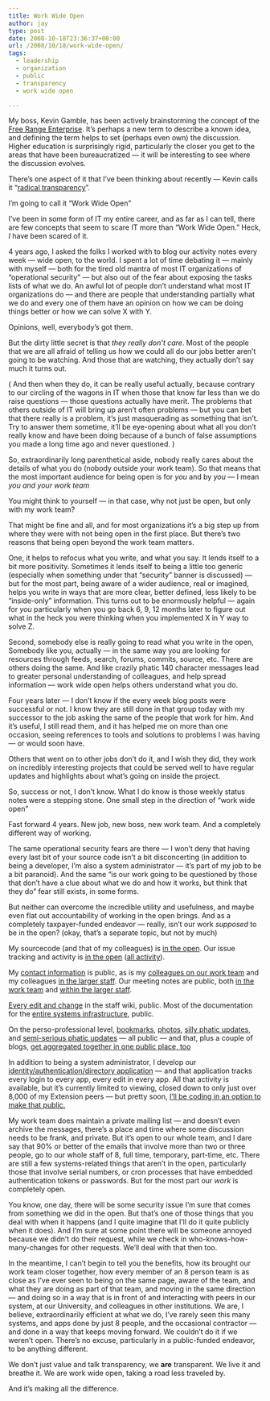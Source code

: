 ```yaml
---
title: Work Wide Open
author: jay
type: post
date: 2008-10-18T23:36:37+00:00
url: /2008/10/18/work-wide-open/
tags:
  - leadership
  - organization
  - public
  - transparency
  - work wide open

---
```

My boss, Kevin Gamble, has been actively brainstorming the concept of the [Free Range Enterprise][1]. It’s perhaps a new term to describe a known idea, and defining the term helps to set (perhaps even own) the discussion. Higher education is surprisingly rigid, particularly the closer you get to the areas that have been bureaucratized — it will be interesting to see where the discussion evolves.

There’s one aspect of it that I’ve been thinking about recently — Kevin calls it “[radical transparency][2]”.

I’m going to call it “Work Wide Open”

I’ve been in some form of IT my entire career, and as far as I can tell, there are few concepts that seem to scare IT more than “Work Wide Open.” Heck, _I_ have been scared of it.

4 years ago, I asked the folks I worked with to blog our activity notes every week — wide open, to the world. I spent a lot of time debating it — mainly with myself — both for the tired old mantra of most IT organizations of “operational security” — but also out of the fear about exposing the tasks lists of what we do. An awful lot of people don’t understand what most IT organizations do — and there are people that understanding partially what we do and every one of them have an opinion on how we can be doing things better or how we can solve X with Y.

Opinions, well, everybody’s got them.

But the dirty little secret is that _they really don’t care_. Most of the people that we are all afraid of telling us how we could all do our jobs better aren’t going to be watching. And those that are watching, they actually don’t say much it turns out.

( And then when they do, it can be really useful actually, because contrary to our circling of the wagons in IT when those that know far less than we do raise questions — those questions actually have merit. The problems that others outside of IT will bring up aren’t often problems — but you can bet that there really is a problem, it’s just masquerading as something that isn’t. Try to answer them sometime, it’ll be eye-opening about what all you don’t really know and have been doing because of a bunch of false assumptions you made a long time ago and never questioned. )

So, extraordinarily long parenthetical aside, nobody really cares about the details of what you do (nobody outside your work team). So that means that the most important audience for being open is for _you_ and by _you_ — I mean _you and your work team_

You might think to yourself — in that case, why not just be open, but only with my work team?

That might be fine and all, and for most organizations it’s a big step up from where they were with not being open in the first place. But there’s two reasons that being open beyond the work team matters.

One, it helps to refocus what you write, and what you say. It lends itself to a bit more positivity. Sometimes it lends itself to being a little too generic (especially when something under that “security” banner is discussed) — but for the most part, being aware of a wider audience, real or imagined, helps you write in ways that are more clear, better defined, less likely to be “inside-only” information. This turns out to be enormously helpful — again for _you_ particularly when you go back 6, 9, 12 months later to figure out what in the heck you were thinking when you implemented X in Y way to solve Z.

Second, somebody else is really going to read what you write in the open, Somebody like you, actually — in the same way you are looking for resources through feeds, search, forums, commits, source, etc. There are others doing the same. And like crazily phatic 140 character messages lead to greater personal understanding of colleagues, and help spread information — work wide open helps others understand what you do.

Four years later — I don’t know if the every week blog posts were successful or not. I know they are still done in that group today with my successor to the job asking the same of the people that work for him. And it’s useful, I still read them, and it has helped me on more than one occasion, seeing references to tools and solutions to problems I was having — or would soon have.

Others that went on to other jobs don’t do it, and I wish they did, they work on incredibly interesting projects that could be served well to have regular updates and highlights about what’s going on inside the project.

So, success or not, I don’t know. What I do know is those weekly status notes were a stepping stone. One small step in the direction of “work wide open”

Fast forward 4 years. New job, new boss, new work team. And a completely different way of working.

The same operational security fears are there — I won’t deny that having every last bit of your source code isn’t a bit disconcerting (in addition to being a developer, I’m also a system administrator — it’s part of my job to be a bit paranoid). And the same “is our work going to be questioned by those that don’t have a clue about what we do and how it works, but think that they do” fear still exists, in some forms.

But neither can overcome the incredible utility and usefulness, and maybe even flat out accountability of working in the open brings. And as a completely taxpayer-funded endeavor — really, isn’t our work _supposed_ to be in the open? (okay, that’s a separate topic, but not by much)

My sourcecode (and that of my colleagues) is [in the open][3]. Our issue tracking and activity is [in the open][4] ([all activity][5]).

My [contact information][6] is public, as is my [colleagues on our work team][7] and my colleagues [in the larger staff][8]. Our meeting notes are public, both [in the work team][9] and [within the larger staff][10].

[Every edit and change][11] in the staff wiki, public. Most of the documentation for the [entire systems infrastructure][12], public.

On the perso-professional level, [bookmarks][13], [photos][14], [silly phatic updates][15], and [semi-serious phatic updates][16] — all public — and that, plus a couple of blogs, [get aggregated together in one public place, too][17]

In addition to being a system administrator, I develop our [identity/authentication/directory application][18] — and that application tracks every login to every app, every edit in every app. All that activity is available, but it’s currently limited to viewing, closed down to only just over 8,000 of my Extension peers — but pretty soon, [I’ll be coding in an option to make that public.][19]

My work team does maintain a private mailing list — and doesn’t even archive the messages, there’s a place and time where some discussion needs to be frank, and private. But it’s open to our whole team, and I dare say that 90% or better of the emails that involve more than two or three people, go to our whole staff of 8, full time, temporary, part-time, etc. There are still a few systems-related things that aren’t in the open, particularly those that involve serial numbers, or cron processes that have embedded authentication tokens or passwords. But for the most part our _work_ is completely open.

You know, one day, there will be some security issue I’m sure that comes from something we did in the open. But that’s one of those things that you deal with when it happens (and I quite imagine that I’ll do it quite publicly when it does). And I’m sure at some point there will be someone annoyed because we didn’t do their request, while we check in who-knows-how-many-changes for other requests. We’ll deal with that then too.

In the meantime, I can’t begin to tell you the benefits, how its brought our work team closer together, how every member of an 8 person team is as close as I’ve ever seen to being on the same page, aware of the team, and what they are doing as part of that team, and moving in the same direction — and doing so in a way that is in front of and interacting with peers in our system, at our University, and colleagues in other institutions. We are, I believe, extraordinarily efficient at what we do, I’ve rarely seen this many systems, and apps done by just 8 people, and the occasional contractor — and done in a way that keeps moving forward. We couldn’t do it if we weren’t open. There’s no excuse, particularly in a public-funded endeavor, to be anything different.

We don’t just value and talk transparency, we **are** transparent. We live it and breathe it. We are work wide open, taking a road less traveled by.

And it’s making all the difference.

 [1]: http://blog.k1v1n.com/2008/10/defining-freerange-enterprise.html
 [2]: http://en.wikipedia.org/wiki/Radical_transparency
 [3]: https://sourcecode.extension.org/
 [4]: http://justcode.extension.org/projects
 [5]: http://justcode.extension.org/projects/activity
 [6]: http://about.extension.org/wiki/Jason_Young
 [7]: http://about.extension.org/wiki/Engineering_and_Information_Technology
 [8]: http://about.extension.org/wiki/Staff
 [9]: http://about.extension.org/wiki/eXtension_Engineering_Staff_Meetings
 [10]: http://about.extension.org/wiki/eXtension_Staff_Meetings
 [11]: http://about.extension.org/wiki/Special:Contributions/Jayoung
 [12]: http://systems.extension.org/docs/Main_Page
 [13]: http://delicious.com/jasonadamyoung
 [14]: http://flickr.com/photos/rambleon
 [15]: http://twitter.com/jasonadamyoung
 [16]: http://twitter.com/extensionorgsys
 [17]: http://friendfeed.com/jasonadamyoung
 [18]: http://justcode.extension.org/projects/show/identity
 [19]: http://justcode.extension.org/issues/show/318
